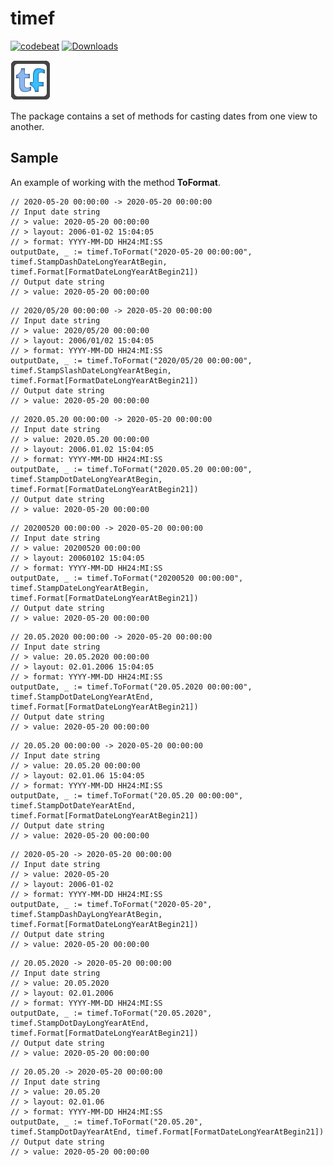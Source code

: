 # timef

[![codebeat][1]][2] [![Downloads][3]][4]

[1]: https://codebeat.co/badges/a08a9126-60d7-4cee-b266-8277a7885467 "Codebeat badge"
[2]: https://codebeat.co/projects/github-com-karpovdl-timef-master "Codebeat"

[3]: https://img.shields.io/github/downloads/karpovdl/timef/total.svg "All releases badge"
[4]: https://github.com/karpovdl/timef/releases "All releases number"

[![](resource/timef.png)](https://github.com/karpovdl/timef)

The package contains a set of methods for casting dates from one view to another.

## Sample

An example of working with the method **ToFormat**.

```
// 2020-05-20 00:00:00 -> 2020-05-20 00:00:00 
// Input date string
// > value: 2020-05-20 00:00:00
// > layout: 2006-01-02 15:04:05
// > format: YYYY-MM-DD HH24:MI:SS
outputDate, _ := timef.ToFormat("2020-05-20 00:00:00", timef.StampDashDateLongYearAtBegin, timef.Format[FormatDateLongYearAtBegin21])
// Output date string
// > value: 2020-05-20 00:00:00
```

```
// 2020/05/20 00:00:00 -> 2020-05-20 00:00:00 
// Input date string
// > value: 2020/05/20 00:00:00
// > layout: 2006/01/02 15:04:05
// > format: YYYY-MM-DD HH24:MI:SS
outputDate, _ := timef.ToFormat("2020/05/20 00:00:00", timef.StampSlashDateLongYearAtBegin, timef.Format[FormatDateLongYearAtBegin21])
// Output date string
// > value: 2020-05-20 00:00:00
```

```
// 2020.05.20 00:00:00 -> 2020-05-20 00:00:00 
// Input date string
// > value: 2020.05.20 00:00:00
// > layout: 2006.01.02 15:04:05
// > format: YYYY-MM-DD HH24:MI:SS
outputDate, _ := timef.ToFormat("2020.05.20 00:00:00", timef.StampDotDateLongYearAtBegin, timef.Format[FormatDateLongYearAtBegin21])
// Output date string
// > value: 2020-05-20 00:00:00
```

```
// 20200520 00:00:00 -> 2020-05-20 00:00:00 
// Input date string
// > value: 20200520 00:00:00
// > layout: 20060102 15:04:05
// > format: YYYY-MM-DD HH24:MI:SS
outputDate, _ := timef.ToFormat("20200520 00:00:00", timef.StampDateLongYearAtBegin, timef.Format[FormatDateLongYearAtBegin21])
// Output date string
// > value: 2020-05-20 00:00:00
```

```
// 20.05.2020 00:00:00 -> 2020-05-20 00:00:00 
// Input date string
// > value: 20.05.2020 00:00:00
// > layout: 02.01.2006 15:04:05
// > format: YYYY-MM-DD HH24:MI:SS
outputDate, _ := timef.ToFormat("20.05.2020 00:00:00", timef.StampDotDateLongYearAtEnd, timef.Format[FormatDateLongYearAtBegin21])
// Output date string
// > value: 2020-05-20 00:00:00
```

```
// 20.05.20 00:00:00 -> 2020-05-20 00:00:00 
// Input date string
// > value: 20.05.20 00:00:00
// > layout: 02.01.06 15:04:05
// > format: YYYY-MM-DD HH24:MI:SS
outputDate, _ := timef.ToFormat("20.05.20 00:00:00", timef.StampDotDateYearAtEnd, timef.Format[FormatDateLongYearAtBegin21])
// Output date string
// > value: 2020-05-20 00:00:00
```

```
// 2020-05-20 -> 2020-05-20 00:00:00 
// Input date string
// > value: 2020-05-20
// > layout: 2006-01-02
// > format: YYYY-MM-DD HH24:MI:SS
outputDate, _ := timef.ToFormat("2020-05-20", timef.StampDashDayLongYearAtBegin, timef.Format[FormatDateLongYearAtBegin21])
// Output date string
// > value: 2020-05-20 00:00:00
```

```
// 20.05.2020 -> 2020-05-20 00:00:00 
// Input date string
// > value: 20.05.2020
// > layout: 02.01.2006
// > format: YYYY-MM-DD HH24:MI:SS
outputDate, _ := timef.ToFormat("20.05.2020", timef.StampDotDayLongYearAtEnd, timef.Format[FormatDateLongYearAtBegin21])
// Output date string
// > value: 2020-05-20 00:00:00
```

```
// 20.05.20 -> 2020-05-20 00:00:00
// Input date string
// > value: 20.05.20
// > layout: 02.01.06
// > format: YYYY-MM-DD HH24:MI:SS
outputDate, _ := timef.ToFormat("20.05.20", timef.StampDotDayYearAtEnd, timef.Format[FormatDateLongYearAtBegin21])
// Output date string
// > value: 2020-05-20 00:00:00
```
